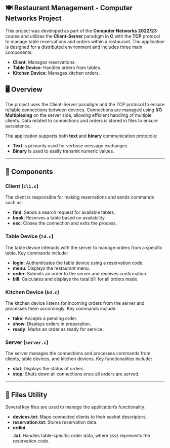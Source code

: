 ## 🍽️ Restaurant Management - Computer Networks Project

This project was developed as part of the **Computer Networks 2022/23** course and utilizes the **Client-Server** paradigm in **C** with the **TCP** protocol to manage table reservations and orders within a restaurant. The application is designed for a distributed environment and includes three main components:

- **Client**: Manages reservations.
- **Table Device**: Handles orders from tables.
- **Kitchen Device**: Manages kitchen orders.

## 🖥️ Overview

The project uses the Client-Server paradigm and the TCP protocol to ensure reliable connections between devices. Connections are managed using **I/O Multiplexing** on the server side, allowing efficient handling of multiple clients. Data related to connections and orders is stored in files to ensure persistence.

The application supports both **text** and **binary** communication protocols:  
- **Text** is primarily used for verbose message exchanges.
- **Binary** is used to easily transmit numeric values.

---

## 🧩 Components

### Client (`cli.c`)
The client is responsible for making reservations and sends commands such as:

- **find**: Sends a search request for available tables.
- **book**: Reserves a table based on availability.
- **esc**: Closes the connection and exits the process.

### Table Device (`td.c`)
The table device interacts with the server to manage orders from a specific table. Key commands include:

- **login**: Authenticates the table device using a reservation code.
- **menu**: Displays the restaurant menu.
- **order**: Submits an order to the server and receives confirmation.
- **bill**: Calculates and displays the total bill for all orders made.

### Kitchen Device (`kd.c`)
The kitchen device listens for incoming orders from the server and processes them accordingly. Key commands include:

- **take**: Accepts a pending order.
- **show**: Displays orders in preparation.
- **ready**: Marks an order as ready for service.

### Server (`server.c`)
The server manages the connections and processes commands from clients, table devices, and kitchen devices. Key functionalities include:

- **stat**: Displays the status of orders.
- **stop**: Shuts down all connections once all orders are served.

---

## 📂 Files Utility

Several key files are used to manage the application’s functionality:

- **devices.txt**: Maps connected clients to their socket descriptors.
- **reservation.txt**: Stores reservation data.
- **ordini$$$$.txt**: Handles table-specific order data, where `$$$$` represents the reservation code.



